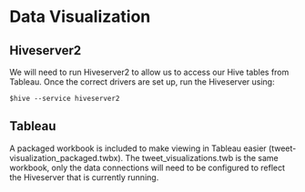 # Data Visualization

## Hiveserver2

We will need to run Hiveserver2 to allow us to access our Hive tables from Tableau. Once the correct drivers are set up, run the Hiveserver using:

```$hive --service hiveserver2```

## Tableau

A packaged workbook is included to make viewing in Tableau easier (tweet-visualization_packaged.twbx). The tweet_visualizations.twb is the same workbook, only the data connections will need to be configured to reflect the Hiveserver that is currently running.
